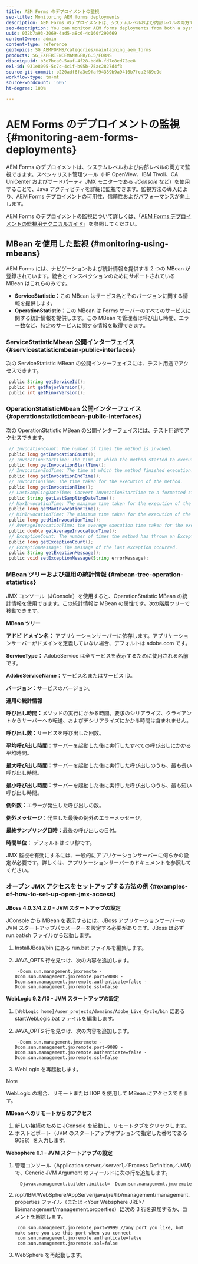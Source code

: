 ```yaml
---
title: AEM Forms のデプロイメントの監視
seo-title: Monitoring AEM forms deployments
description: AEM Forms のデプロイメントは、システムレベルおよび内部レベルの両方で監視できます。このドキュメントでは、AEM Forms のデプロイメントの監視について説明します。
seo-description: You can monitor AEM forms deployments from both a system level and an internal level. Learn more about monitoring AEM forms deployments from this document.
uuid: 032b7a93-3069-4ad5-a8c6-4c160f290669
contentOwner: admin
content-type: reference
geptopics: SG_AEMFORMS/categories/maintaining_aem_forms
products: SG_EXPERIENCEMANAGER/6.5/FORMS
discoiquuid: b3e7bca0-5aaf-4f28-bddb-fd7e8ed72ee8
exl-id: 931e8095-5c7c-4c1f-b95b-75ac2827d4f3
source-git-commit: b220adf6fa3e9faf94389b9a9416b7fca2f89d9d
workflow-type: tm+mt
source-wordcount: '605'
ht-degree: 100%

---
```


# AEM Forms のデプロイメントの監視 {#monitoring-aem-forms-deployments}

AEM Forms のデプロイメントは、システムレベルおよび内部レベルの両方で監視できます。スペシャリスト管理ツール（HP OpenView、IBM Tivoli、CA UniCenter およびサードパーティ JMX モニターである *JConsole* など）を使用することで、Java アクティビティを詳細に監視できます。監視方法の導入により、AEM Forms デプロイメントの可用性、信頼性およびパフォーマンスが向上します。

AEM Forms のデプロイメントの監視について詳しくは、「[AEM Forms デプロイメントの監視用テクニカルガイド](https://www.adobe.com/devnet/livecycle/pdfs/lc_monitoring_wp_ue.pdf)」を参照してください。

## MBean を使用した監視 {#monitoring-using-mbeans}

AEM Forms には、ナビゲーションおよび統計情報を提供する 2 つの MBean が登録されています。統合とインスペクションのためにサポートされている MBean はこれらのみです。

* **ServiceStatistic：**&#x200B;この MBean はサービス名とそのバージョンに関する情報を提供します。
* **OperationStatistic：**&#x200B;この MBean は Forms サーバーのすべてのサービスに関する統計情報を提供します。この MBean で管理者は呼び出し時間、エラー数など、特定のサービスに関する情報を取得できます。

### ServiceStatisticMbean 公開インターフェイス {#servicestatisticmbean-public-interfaces}

次の ServiceStatistic MBean の公開インターフェイスには、テスト用途でアクセスできます。

```java
 public String getServiceId();
 public int getMajorVersion();
 public int getMinorVersion();
```

### OperationStatisticMbean 公開インターフェイス {#operationstatisticmbean-public-interfaces}

次の OperationStatistic MBean の公開インターフェイスには、テスト用途でアクセスできます。

```java
 // InvocationCount: The number of times the method is invoked.
 public long getInvocationCount();
 // InvocationStartTime: The time at which the method started to execute.
 public long getInvocationStartTime();
 // InvocationEndTime: The time at which the method finished execution.
 public long getInvocationEndTime();
 // InvocationTime: The time taken for the execution of the method.
 public long getInvocationTime();
 // LastSamplingDateTime: Convert InvocationStartTime to a formatted string
 public String getLastSamplingDateTime();
 // MaxInvocationTime: The maximum time taken for the execution of the method.
 public long getMaxInvocationTime();
 // MinInvocationTime: The minimum time taken for the execution of the method.
 public long getMinInvocationTime();
 // AverageInvocationTime: the averege execution time taken for the execution of the method.
 public double getAverageInvocationTime();
 // ExceptionCount: The number of times the method has thrown an Exception.
 public long getExceptionCount();
 // ExceptionMessage: The message of the last exception occurred.
 public String getExeptionMessage();
 public void setExceptionMessage(String errorMessage);
```

### MBean ツリーおよび運用の統計情報 {#mbean-tree-operation-statistics}

JMX コンソール（JConsole）を使用すると、OperationStatistic MBean の統計情報を使用できます。この統計情報は MBean の属性です。次の階層ツリーで移動できます。

**MBean ツリー**

**アドビ ドメイン名：** アプリケーションサーバーに依存します。アプリケーションサーバーがドメインを定義していない場合、デフォルトは adobe.com です。

**ServiceType：** AdobeService は全サービスを表示するために使用される名前です。

**AdobeServiceName：**&#x200B;サービス名またはサービス ID。

**バージョン：**&#x200B;サービスのバージョン。

**運用の統計情報**

**呼び出し時間：**&#x200B;メソッドの実行にかかる時間。要求のシリアライズ、クライアントからサーバーへの転送、およびデシリアライズにかかる時間は含まれません。

**呼び出し数：**&#x200B;サービスを呼び出した回数。

**平均呼び出し時間：**&#x200B;サーバーを起動した後に実行したすべての呼び出しにかかる平均時間。

**最大呼び出し時間：**&#x200B;サーバーを起動した後に実行した呼び出しのうち、最も長い呼び出し時間。

**最小呼び出し時間：**&#x200B;サーバーを起動した後に実行した呼び出しのうち、最も短い呼び出し時間。

**例外数：**&#x200B;エラーが発生した呼び出しの数。

**例外メッセージ：**&#x200B;発生した最後の例外のエラーメッセージ。

**最終サンプリング日時：**&#x200B;最後の呼び出しの日付。

**時間単位：** デフォルトはミリ秒です。

JMX 監視を有効にするには、一般的にアプリケーションサーバーに何らかの設定が必要です。詳しくは、アプリケーションサーバーのドキュメントを参照してください。

### オープン JMX アクセスをセットアップする方法の例 {#examples-of-how-to-set-up-open-jmx-access}

**JBoss 4.0.3/4.2.0 - JVM スタートアップの設定**

JConsole から MBean を表示するには、JBoss アプリケーションサーバーの JVM スタートアップパラメーターを設定する必要があります。JBoss は必ず run.bat/sh ファイルから起動します。

1. InstallJBoss/bin にある run.bat ファイルを編集します。
1. JAVA_OPTS 行を見つけ、次の内容を追加します。

   ```shell
    -Dcom.sun.management.jmxremote -Dcom.sun.management.jmxremote.port=9088 -Dcom.sun.management.jmxremote.authenticate=false -Dcom.sun.management.jmxremote.ssl=false
   ```

**WebLogic 9.2 /10 - JVM スタートアップの設定**

1. `[WebLogic home]/user_projects/domains/Adobe_Live_Cycle/bin` にある startWebLogic.bat ファイルを編集します。
1. JAVA_OPTS 行を見つけ、次の内容を追加します。

   ```shell
    -Dcom.sun.management.jmxremote -Dcom.sun.management.jmxremote.port=9088 -Dcom.sun.management.jmxremote.authenticate=false -Dcom.sun.management.jmxremote.ssl=false
   ```

1. WebLogic を再起動します。

>[!NOTE]
>
>WebLogic の場合、リモートまたは IIOP を使用して MBean にアクセスできます。

**MBean へのリモートからのアクセス**

1. 新しい接続のために JConsole を起動し、リモートタブをクリックします。
1. ホストとポート（JVM のスタートアップオプションで指定した番号である 9088）を入力します。

**Websphere 6.1 - JVM スタートアップの設定**

1. 管理コンソール（Application server／server1／Process Definition／JVM）で、Generic JVM Argument のフィールドに次の行を追加します。

   ```shell
    -Djavax.management.builder.initial= -Dcom.sun.management.jmxremote
   ```

1. /opt/IBM/WebSphere/AppServer/java/jre/lib/management/management.properties ファイル（または &lt;Your Websphere JRE>/ lib/management/management.properties）に次の 3 行を追加するか、コメントを解除します。

   ```shell
    com.sun.management.jmxremote.port=9999 //any port you like, but make sure you use this port when you connect
    com.sun.management.jmxremote.authenticate=false
    com.sun.management.jmxremote.ssl=false
   ```

1. WebSphere を再起動します。

